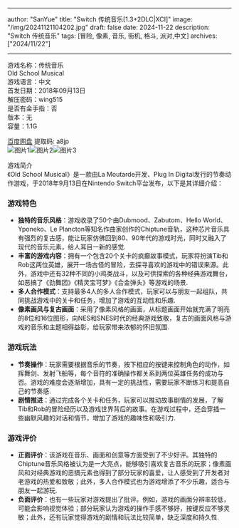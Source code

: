 
---
author: "SanYue"
title: "Switch 传统音乐[1.3+2DLC|XCI]"
image: "/img/20241121104202.jpg"
draft: false
date: 2024-11-22
description: "Switch 传统音乐"
tags: [冒险, 像素, 音乐, 街机, 格斗, 派对,中文]
archives: ["2024/11/22"]

---

游戏名称：传统音乐   
Old School Musical    
游戏语言：中文  
首发日期：2018年09月13日  
解压密码：wing515  
是否有金手指：否  
版本：无   
容量：1.1G

[百度网盘](https://pan.baidu.com/s/1NOZYYKWxXMkRRKwxo4N8qw) 提取码: a8jp  
![图片1](/img/eb9c95.jpg)![图片2](/img/9b2b24.jpg)![图片3](/img/8d8cfe.jpg)  

游戏简介  
《Old School Musical》是一款由La Moutarde开发、Plug In Digital发行的节奏动作游戏，于2018年9月13日在Nintendo Switch平台发布，以下是其详细介绍：

### 游戏特色
- **独特的音乐风格**：游戏收录了50个由Dubmood、Zabutom、Hello World、Yponeko、Le Plancton等知名作曲家创作的Chiptune音轨，这种芯片音乐具有强烈的复古感，能让玩家仿佛回到80、90年代的游戏时光，同时又融入了现代的音乐元素，给人耳目一新的感觉.
- **丰富的游戏内容**：拥有一个包含20个关卡的疯癫故事模式，玩家将扮演Tib和Rob这两位英雄，展开一场古怪的冒险，去探寻喜欢的游戏中的错误来源。此外，游戏中还有32种不同的小鸡类战斗，以及可供探索的各种经典游戏舞台，如恶搞了《劲舞团》《精灵宝可梦》《合金弹头》等游戏的场景.
- **多人合作模式**：支持最多4人的多人合作模式，玩家可以与朋友一起组队，共同挑战游戏中的关卡和任务，增加了游戏的互动性和乐趣.
- **像素画风与复古画面**：采用了像素风格的画面，从标题画面开始就充满了明亮的8位和16位图形，向NES和SNES时代的经典游戏致敬，复古的画面风格与游戏的音乐和主题相得益彰，给玩家带来浓郁的怀旧氛围.

### 游戏玩法
- **节奏操作**：玩家需要根据音乐的节奏，按下相应的按键来控制角色的动作，如挥舞剑、发射飞船等，每个音符的准确操作都关系到两位英雄任务的成功与否。游戏的难度会逐渐增加，具有一定的挑战性，需要玩家不断练习和提高自己的节奏感.
- **剧情推进**：通过完成各个关卡和任务，玩家可以推动故事剧情的发展，了解Tib和Rob的冒险经历以及游戏世界背后的故事。在游戏过程中，还会穿插一些幽默风趣的对话和情节，增加了游戏的趣味性和吸引力.

### 游戏评价
- **正面评价**：该游戏在音乐、画面和创意等方面受到了不少好评。其独特的Chiptune音乐风格被认为是一大亮点，能够吸引喜欢复古音乐的玩家；像素画风和对经典游戏的恶搞元素也得到了部分玩家的喜爱，让人感受到了开发者对老游戏的热爱和致敬；此外，多人合作模式也为游戏增添了不少乐趣，适合与朋友一起游玩.
- **负面评价**：也有一些玩家对游戏提出了批评。例如，游戏的画面分辨率较低，可能会影响视觉体验；部分玩家认为游戏的操作手感不够好，按键反应不够灵敏；此外，还有玩家觉得游戏的剧情和玩法比较简单，缺乏深度和持久性.
 

